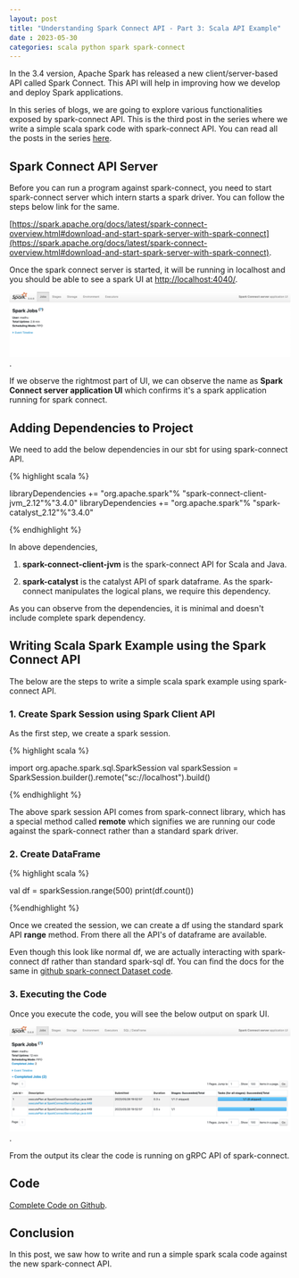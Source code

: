 ```yaml
---
layout: post
title: "Understanding Spark Connect API - Part 3: Scala API Example"
date : 2023-05-30
categories: scala python spark spark-connect
---
```


In the 3.4 version, Apache Spark has released a new client/server-based API called Spark Connect. This API will help in improving how we develop and deploy Spark applications.

In this series of blogs, we are going to explore various functionalities exposed by spark-connect API. This is the third post in the series where we write a simple scala spark code with spark-connect API. You can read all the posts in the series [here](/categories/spark-connect).

## Spark Connect API Server

Before you can run a program against spark-connect, you need to start spark-connect server which intern starts a spark driver. You can follow the steps below link for the same.

[https://spark.apache.org/docs/latest/spark-connect-overview.html#download-and-start-spark-server-with-spark-connect](https://spark.apache.org/docs/latest/spark-connect-overview.html#download-and-start-spark-server-with-spark-connect).

Once the spark connect server is started, it will be running in localhost and you should be able to see a spark UI at [http://localhost:4040/](http://localhost:4040/).

![Spark UI running Spark Connect](/images/spark_connect/spark_connect_spark_ui.png).

If we observe the rightmost part of UI, we can observe the name as **Spark Connect server application UI** which confirms it's a spark application running for spark connect.

## Adding Dependencies to Project

We need to add the below dependencies in our sbt for using spark-connect API.

{% highlight scala %}

libraryDependencies += "org.apache.spark"%  "spark-connect-client-jvm_2.12"%"3.4.0"
libraryDependencies += "org.apache.spark"%  "spark-catalyst_2.12"%"3.4.0"

{% endhighlight %}


In above dependencies, 

 1. **spark-connect-client-jvm** is the spark-connect API for Scala and Java. 

 2. **spark-catalyst** is the catalyst API of spark dataframe. As the spark-connect manipulates the logical plans, we require this dependency.

As you can observe from the dependencies, it is minimal and doesn't include complete spark dependency.


## Writing Scala Spark Example using the Spark Connect API

The below are the steps to write a simple scala spark example using spark-connect API.


### 1. Create Spark Session using Spark Client API

As the first step, we create a spark session.

{% highlight scala %}

import org.apache.spark.sql.SparkSession
val sparkSession = SparkSession.builder().remote("sc://localhost").build()

{% endhighlight %}

The above spark session API comes from spark-connect library, which has a special method called **remote** which signifies we are running our code against the spark-connect rather than a standard spark driver.

### 2. Create DataFrame

{% highlight scala %}

val df = sparkSession.range(500)
print(df.count())

{%endhighlight %}

Once we created the session, we can create a df using the standard spark API **range** method. From there all the API's of dataframe are available.

Even though this look like normal df, we are actually interacting with spark-connect df rather than standard spark-sql df. You can find the docs for the same in [github spark-connect Dataset code](https://github.com/apache/spark/blob/master/connector/connect/client/jvm/src/main/scala/org/apache/spark/sql/Dataset.scala).


### 3. Executing the Code

Once you execute the code, you will see the below output on spark UI.

![Spark UI after hello world execution](/images/spark_connect/spark_ui_after_helloworld.png).

From the output its clear the code is running on gRPC API of spark-connect.

## Code

[Complete Code on Github](https://github.com/phatak-dev/spark-connect-examples/blob/master/src/main/scala/com/madhukara/sparkconnect/HelloWorld.scala).

## Conclusion

In this post, we saw how to write and run a simple spark scala code against the new spark-connect API.
